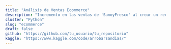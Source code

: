 ```yaml
---
title: "Análisis de Ventas Ecommerce"
description: "Incremento en las ventas de 'SanoyFresco' al crear un recomendador online basado en la técnica 'Market Basket Analysis'"
cluster: "Python"
slug: "ecommerce"
draft: false
github: "https://github.com/tu_usuario/tu_repositorio"
kaggle: "https://www.kaggle.com/code/arrobarsandias/"
---
```


